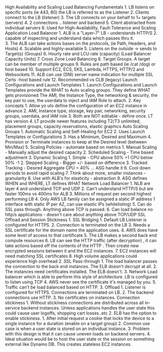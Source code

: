 High Availability and Scaling
    Load Balancing Fundamentals
        1.  LB listens on specific ports (ie 443, 80) the LB is referred to as the Listener
        2.  Clients connect to the LB (listener)
        3.  The LB connects on your behalf to 1+ targets (servers)
        4.  2 connections ..  listener and backend
        5.  Client abstracted from individual servers
        6. Used for High-Availability, Fault-Tolerance and Scaling
    Application Load Balancer
        1.  ALB is a "Layer-7" LB -  understands HTTP/S
        2.  capable of inspecting and understand data which passes thru it.  
        3.  The ALB can take actions bases on the protocols, (ie Path, Headers, and Hosts)
        4.  Scalable and highly-available 
        5.  Listens on the outside -> sends to Target(s) (Groups)
        6. Hourly rate and LCU rate (capacity) (Load Balancer Capacity Units)
        7.  Cross Zone Load Balancing
        8.  Target Groups.  A target can  be member of multiple groups
        9.  Rules are path based (ie /cat /dog) or host based
        10.  Support EC2, ECS, EKS, Lambda, HTTPS, HTTP/2 and Websockets
        11.  ALB can use (SNI) server name indication for multiple SSL Certs -host based rule
        12.  Recommended vs CLB (legacy)
    Launch Configurations and Launch Templates
        1.  Launch Configurations and Launch Templates provide the WHAT to Auto scaling groups.  They define WHAT gets provisioned The AMI, the Instance Type, the networking & security, the key pair to use, the userdata to inject and IAM Role to attach.
        2.  Key concepts 
            1.  Allow yo uto define the configuration of an EC2 instance in advance
            2.  AMI, Instance type, storage, key pair, networking, security groups, userdata, and IAM role
            3.  Both are NOT editable -  define once.  LT has version
            4.  LT provide newer features including T2/T3 unlimited, placement groups, capacity reservations, elastic graphics
    Auto Scaling Groups
        1. Automatic Scaling and Self-Healing for EC2
        2.  Uses Launch Templates or Configurations
        3.  Has a Minimum, Desired and Maximum
        4. Provision or Terminate instances to keep at the Desired level (between Min/Max)
        5. Scaling Policies - automate based on metrics
            1.  Manual Scaling - Manually adjust the desired capacity
            2.  Scheduled Scaling - Time based adjustment
            3. Dynamic Scaling
                1.  Simple - CPU above 50% +1 CPU below 50% -1
                2. Stepped Scaling - Bigger +/- based on difference
                3.  Tracked Tracking - Desired Aggregate CPU = 40% ... ASG handle it
        6.  Cool down periods to avoid rapid scaling
        7.  Think about more, smaller instances - granularity
        8. Use with ALB's for elasticity - abstraction
        9. ASG defines WHEN and WHERE, LT defines WHAT
    Network Load Balancer
        1.  NLB are layer 4 and understand TCP and UDP
        2.  Can't understand HTTP/S but are faster 100ms vs 400ms for ALB
        3.  Millions of request per second highest performing LB
        4. Only AWS LB family can be assigned a static IP address 1 interface with static IP per AZ, can use elastic IPs (whitelisting)
        5.  Can do SSL pass through.  Anything above TCP is passed.
        6. Can load balance no http/s applications - doesn't care about anything above TCP/UDP
    SSL Offload and Session Stickiness
        1. SSL Bridging
            1. Default LB Listener is configured for HTTPS.
            2.  Connection is terminated on the LB
            3.  Needs a SSL certificate for the domain name the application uses.
            4. AWS does have some level of access to that certificate
            5.  The LB makes a second back end compute resources
            6.  LB can see the HTTP traffic (after decryption) , it can take actions based off the contents of the HTTP .  Then create new encrypted sessions between it and the EC2 instances.
            7.  EC2 instances will need matching SSL certificates
            8.  High volume applications could experience high overhead
        2.  SSL Pass-through
            1.  The load balancer passes the connection to the back end instances.  The ELB doesn't decrypt at all.
            2.  The instances need certificates installed. The ELB doesn't.
            3.  Network Load balancer which is able to perform this style of architecture.  LB is configured to listen using TCP
            4.  AWS never see the certificate it's managed by you.
            5. Traffic can't be load balanced based on HTTP.
        3. Offload
            1.  Listener is configured for HTTPS.  Connections are terminated on LB.
            2.  The backend connections use HTTP.
            3.  No certificates on instances.
    Connection stickiness
        1. Without stickiness connections are distributed across all in-service backend instances.  Unless applications handles the user state this could cause user logoffs, shopping cart losses..etc
        2.  ELB has the option to enable stickiness.
            1.  After initial request a cookie that locks the device to a single instance for a duration (enable on a target group)
            2.  Common use case is when a user state is stored on an individual instance.
            3.  Problem with this design is that it can cause uneven loads on backend servers.
            4.  Ideal situation would be to host the user state or the session on something external like Dynamo DB.  This creates stateless EC2 instances.

    




